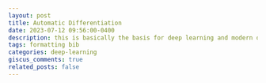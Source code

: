 ```yaml
---
layout: post
title: Automatic Differentiation
date: 2023-07-12 09:56:00-0400
description: this is basically the basis for deep learning and modern optimization frameworks
tags: formatting bib
categories: deep-learning
giscus_comments: true
related_posts: false
---
```


